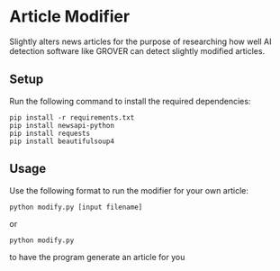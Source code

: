 # Article Modifier
Slightly alters news articles for the purpose of researching how well AI detection software like GROVER can detect slightly modified articles.

## Setup
Run the following command to install the required dependencies:
```
pip install -r requirements.txt
pip install newsapi-python
pip install requests
pip install beautifulsoup4
```

## Usage
Use the following format to run the modifier for your own article:
```
python modify.py [input filename]
```
or
```
python modify.py
```
to have the program generate an article for you
